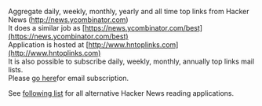 Aggregate daily, weekly, monthly, yearly and all time top links from Hacker News (http://news.ycombinator.com)<br />
It does a similar job
as [https://news.ycombinator.com/best](https://news.ycombinator.com/best) <br />
Application is hosted at [http://www.hntoplinks.com](http://www.hntoplinks.com) <br />
It is also possible to subscribe daily, weekly, monthly, annually top links mail lists. <br />
Please [go here](http://www.hntoplinks.com/subscribe)for email subscription. <br/>

See [following list](https://github.com/cheeaun/hackerweb/wiki/Hacker-News-apps) for all
alternative Hacker News reading applications.


